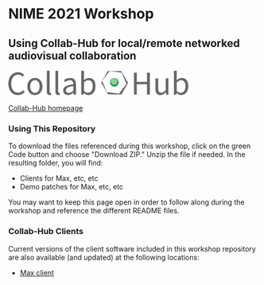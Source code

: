 # NIME 2021 Workshop
## Using Collab-Hub for local/remote networked audiovisual collaboration

<img src="/images/CH-Title.png" alt="Collab-Hub Logo" height="50"/>

<a href="https://www.collab-hub.io/" target="_blank">Collab-Hub homepage</a>

### Using This Repository
To download the files referenced during this workshop, click on the green Code button and choose "Download ZIP."
Unzip the file if needed.
In the resulting folder, you will find:
- Clients for Max, etc, etc
- Demo patches for Max, etc, etc

You may want to keep this page open in order to follow along during the workshop and reference the different README files.

### Collab-Hub Clients
Current versions of the client software included in this workshop repository are also available (and updated) at the following locations:
- [Max client](https://github.com/Collab-Hub-io/Collab-Hub-Max-Client)